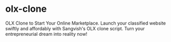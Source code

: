 # olx-clone
OLX Clone to Start Your Online Marketplace. Launch your classified website swiftly and affordably with Sangvish's OLX clone script. Turn your entrepreneurial dream into reality now!
